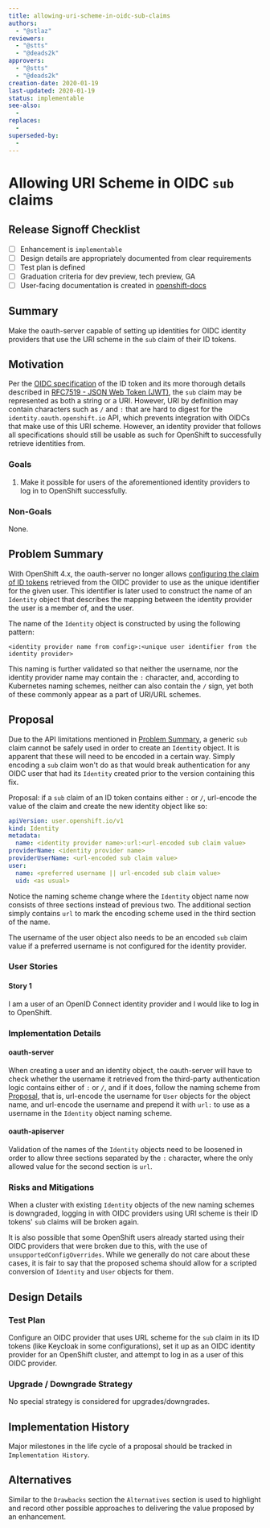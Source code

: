 ```yaml
---
title: allowing-uri-scheme-in-oidc-sub-claims
authors:
  - "@stlaz"
reviewers:
  - "@stts"
  - "@deads2k"
approvers:
  - "@stts"
  - "@deads2k"
creation-date: 2020-01-19
last-updated: 2020-01-19
status: implementable
see-also:
  -
replaces:
  -
superseded-by:
  -
---
```


# Allowing URI Scheme in OIDC `sub` claims

## Release Signoff Checklist

- [ ] Enhancement is `implementable`
- [ ] Design details are appropriately documented from clear requirements
- [ ] Test plan is defined
- [ ] Graduation criteria for dev preview, tech preview, GA
- [ ] User-facing documentation is created in [openshift-docs](https://github.com/openshift/openshift-docs/)

## Summary

Make the oauth-server capable of setting up identities for OIDC identity
providers that use the URI scheme in the `sub` claim of their ID tokens.

## Motivation

Per the [OIDC specification](https://openid.net/specs/openid-connect-core-1_0-final.html#IDToken)
of the ID token and its more thorough details described in
[RFC7519 - JSON Web Token (JWT)](https://tools.ietf.org/html/rfc7519#section-4.1.2),
the `sub` claim may be represented as both a string or a URI. However, URI by
definition may contain characters such as `/` and `:` that are hard to digest
for the `identity.oauth.openshift.io` API, which prevents integration with OIDCs
that make use of this URI scheme. However, an identity provider that follows all
specifications should still be usable as such for OpenShift to successfully retrieve
identities from.

### Goals

1. Make it possible for users of the aforementioned identity providers to log in
   to OpenShift successfully.

### Non-Goals

None.

## Problem Summary

With OpenShift 4.x, the oauth-server no longer allows [configuring the claim
of ID tokens](https://github.com/openshift/api/blob/670ac3fc997c2f1d19b8c29ef04f70d6e3d4a59e/osin/v1/types.go#L341)
retrieved from the OIDC provider to use as the unique identifier
for the given user. This identifier is later used to construct the name of an
`Identity` object that describes the mapping between the identity provider the
user is a member of, and the user.

The name of the `Identity` object is constructed by using the following pattern:

```text
<identity provider name from config>:<unique user identifier from the identity provider>
```

This naming is further validated so that neither the username, nor the identity provider
name may contain the `:` character, and, according to Kubernetes naming schemes,
neither can also contain the `/` sign, yet both of these commonly appear as a
part of URI/URL schemes.

## Proposal

Due to the API limitations mentioned in [Problem Summary](#problem-summary), a
generic `sub` claim cannot be safely used in order to create an `Identity` object.
It is apparent that these will need to be encoded in a certain way. Simply encoding
a `sub` claim won't do as that would break authentication for any OIDC user
that had its `Identity` created prior to the version containing this fix.

Proposal: if a `sub` claim of an ID token contains either `:` or `/`, url-encode
the value of the claim and create the new identity object like so:

```yaml
apiVersion: user.openshift.io/v1
kind: Identity
metadata:
  name: <identity provider name>:url:<url-encoded sub claim value>
providerName: <identity provider name>
providerUserName: <url-encoded sub claim value>
user:
  name: <preferred username || url-encoded sub claim value>
  uid: <as usual>
```

Notice the naming scheme change where the `Identity` object name now consists of
three sections instead of previous two. The additional section simply contains
`url` to mark the encoding scheme used in the third section of the name.

The username of the user object also needs to be an encoded `sub` claim value if
a preferred username is not configured for the identity provider.

### User Stories

#### Story 1

I am a user of an OpenID Connect identity provider and I would like to log in to
OpenShift.

### Implementation Details

#### oauth-server

When creating a user and an identity object, the oauth-server will have to check
whether the username it retrieved from the third-party authentication logic contains
either of `:` or `/`, and if it does, follow the naming scheme from [Proposal](#proposal),
that is, url-encode the username for `User` objects for the object name, and
url-encode the username and prepend it with `url:` to use as a username in the
`Identity` object naming scheme.

#### oauth-apiserver

Validation of the names of the `Identity` objects need to be loosened in order
to allow three sections separated by the `:` character, where the only allowed
value for the second section is `url`.

### Risks and Mitigations

When a cluster with existing `Identity` objects of the new naming schemes is downgraded,
logging in with OIDC providers using URI scheme is their ID tokens' `sub` claims
will be broken again.

It is also possible that some OpenShift users already started using their OIDC
providers that were broken due to this, with the use of `unsupportedConfigOverrides`.
While we generally do not care about these cases, it is fair to say that the
proposed schema should allow for a scripted conversion of `Identity` and `User`
objects for them.

## Design Details

### Test Plan

Configure an OIDC provider that uses URL scheme for the `sub` claim in its
ID tokens (like Keycloak in some configurations), set it up as an OIDC identity
provider for an OpenShift cluster, and attempt to log in as a user of this
OIDC provider.

### Upgrade / Downgrade Strategy

No special strategy is considered for upgrades/downgrades.

## Implementation History

Major milestones in the life cycle of a proposal should be tracked in `Implementation
History`.

## Alternatives

Similar to the `Drawbacks` section the `Alternatives` section is used to
highlight and record other possible approaches to delivering the value proposed
by an enhancement.

